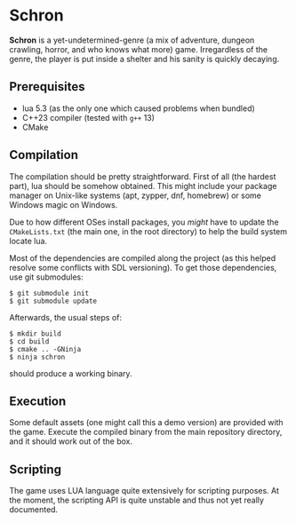 # Schron

**Schron** is a yet-undetermined-genre (a mix of adventure, dungeon
crawling, horror, and who knows what more) game. Irregardless of the
genre, the player is put inside a shelter and his sanity is quickly
decaying.

## Prerequisites

* lua 5.3 (as the only one which caused problems when bundled)
* C++23 compiler (tested with `g++` 13)
* CMake

## Compilation

The compilation should be pretty straightforward. First of all (the
hardest part), lua should be somehow obtained. This might include your
package manager on Unix-like systems (apt, zypper, dnf, homebrew) or
some Windows magic on Windows.

Due to how different OSes install packages, you *might* have to update
the `CMakeLists.txt` (the main one, in the root directory) to help the
build system locate lua.

Most of the dependencies are compiled along the project (as this
helped resolve some conflicts with SDL versioning). To get those
dependencies, use git submodules:

```
$ git submodule init
$ git submodule update
```

Afterwards, the usual steps of:

```
$ mkdir build
$ cd build
$ cmake .. -GNinja
$ ninja schron
```

should produce a working binary.

## Execution

Some default assets (one might call this a demo version) are
provided with the game. Execute the compiled binary from the main
repository directory, and it should work out of the box.

## Scripting

The game uses LUA language quite extensively for scripting purposes.
At the moment, the scripting API is quite unstable and thus not yet
really documented.
